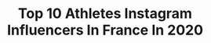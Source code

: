 ---
title: Top 10 Athletes Instagram Influencers In France In 2020
description: >-
  Find top athletes Instagram influencers in France in 2020. Most popular hashtags: #hiitworkout #model #goodvibes #ripped.
platform: Instagram
profiles:
  - username: "jeremy_menez187"
    fullname: >-
      jeremy menez 7
    location: "France"
    followers: 380143
    engagement: 321
    commentsToLikes: 0.008024
    id: ck13c2xbryd2m0i190xzqalyd
    verified: true
    hashtags: "#reel, #familia, #humbleavis, #partnership"
  - username: "mehran_beirami"
    fullname: >-
      MEHRAN BEIRAMI
    location: "France"
    followers: 79730
    engagement: 1357
    commentsToLikes: 0.037959
    id: ck5znbp9yo5lq0i14qdgfdyec
    verified: false
    hashtags: "#crossfit, #amixsupplements, #luxury, #promilk"
  - username: "siimonte"
    fullname: >-
      Simonte
    location: "France"
    followers: 32656
    engagement: 1091
    commentsToLikes: 0.045972
    id: ck5zpjc8osruq0i14s49d3ina
    verified: false
    hashtags: "#truestory, #coupleworkout, #smile, #nostress"
  - username: "lya_powerlift"
    fullname: >-
      𝗟𝘆𝗮 𝗕𝗮𝘃𝗼𝗶𝗹 לאה
    location: "France"
    followers: 27437
    engagement: 1208
    commentsToLikes: 0.040566
    id: ck5zo4e4spqla0i14lse1n3p0
    verified: false
    hashtags: ""
  - username: "kalvinnsk"
    fullname: >-
      L'HOMME NSK - NSK.FIT - TEASCO
    location: "France"
    followers: 10286
    engagement: 1491
    commentsToLikes: 0.322166
    id: ck5c8njdj9uxb0i11c8rs20wa
    verified: false
    hashtags: "#portraitphoto, #chestday, #vlog, #hardworkonly"
  - username: "cheick.doucoure20"
    fullname: >-
      Cheick Doucouré
    location: "France"
    followers: 16081
    engagement: 1009
    commentsToLikes: 0.030736
    id: ckap1poyxvl0e0i7895thbylc
    verified: true
    hashtags: "#2024, #oncontinue"
  - username: "houssem_aouar"
    fullname: >-
      Houssem Aouar
    location: "France"
    followers: 347818
    engagement: 1202
    commentsToLikes: 0.013995
    id: ck0w2fc89o2mc0i19slx0s6re
    verified: true
    hashtags: "#hometeam, #ha8, #neverstop, #adidasgmr"
  - username: "virginie.mumfit"
    fullname: >-
      Virginie
    location: "France"
    followers: 91619
    engagement: 258
    commentsToLikes: 0.068083
    id: ck8t6960tcq3s0j78vjnjqjis
    verified: false
    hashtags: "#mode, #shapeyourbody, #goodmorning, #fitgirlcode"
  - username: "grosgui_fit"
    fullname: >-
      Guillaume 🇫🇷
    location: "France"
    followers: 160196
    engagement: 253
    commentsToLikes: 0.057023
    id: ck5qb9rhqkizs0i11e7z1rsoc
    verified: false
    hashtags: "#pizza, #food, #pushupchallenge, #pool"
  - username: "valentin_otz"
    fullname: >-
      Valentin_Otz
    location: "France"
    followers: 21854
    engagement: 1609
    commentsToLikes: 0.022115
    id: ck5qc300yom090i111xj7o5xi
    verified: false
    hashtags: ""
---